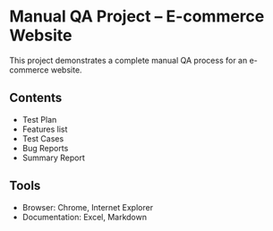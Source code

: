 # Manual QA Project – E-commerce Website

This project demonstrates a complete manual QA process for an e-commerce website.

## Contents
- Test Plan
- Features list
- Test Cases
- Bug Reports
- Summary Report

## Tools
- Browser: Chrome, Internet Explorer
- Documentation: Excel, Markdown
